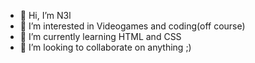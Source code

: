 - 👋 Hi, I’m N3l
- 👀 I’m interested in Videogames and coding(off course)
- 🌱 I’m currently learning HTML and CSS
- 💞️ I’m looking to collaborate on anything ;)

<!---
N3l20/N3l20 is a ✨ special ✨ repository because its `README.md` (this file) appears on your GitHub profile.
You can click the Preview link to take a look at your changes.
--->
